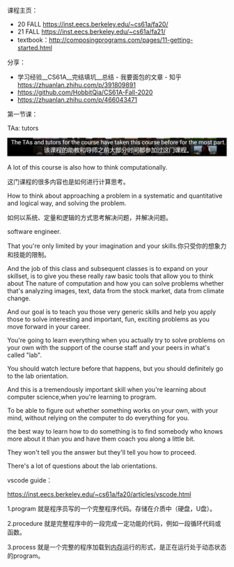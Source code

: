 课程主页：

- 20 FALL https://inst.eecs.berkeley.edu/~cs61a/fa20/
- 21 FALL https://inst.eecs.berkeley.edu/~cs61a/fa21/
- textbook：http://composingprograms.com/pages/11-getting-started.html

分享：

- 学习经验__CS61A__完结填坑__总结 - 我要面包的文章 - 知乎 https://zhuanlan.zhihu.com/p/391809891
- https://github.com/HobbitQia/CS61A-Fall-2020
- https://zhuanlan.zhihu.com/p/466043471



第一节课：

TAa:	tutors

![image-20220425235223764](image-20220425235223764.png)

A lot of this course is also how to think computationally.

这门课程的很多内容也是如何进行计算思考。

How to think about approaching a problem in a systematic and quantitative and logical way, and solving the problem.

如何以系统、定量和逻辑的方式思考解决问题，并解决问题。



software engineer.









That you're only limited by your imagination and your skills.你只受你的想象力和技能的限制。

And the job of this class and subsequent classes is to expand on your skillset, is to give you these really raw basic tools that allow you to think about The nature of computation and how you can solve problems whether that's analyzing images, text, data from the stock market, data from climate change.



And our goal is to teach you those very generic skills and help you apply those to solve interesting and important, fun, exciting problems as you move forward in your career.



You're going to learn everything when you actually try to solve problems on your own with the support of the course staff and your peers in what's called "lab".



You should watch lecture before that happens, but you should definitely go to the lab orientation.



And this is a tremendously important skill when you're learning about computer science,when you're learning to program.

To be able to figure out whether something works on your own, with your mind, without relying on the computer to do everything for you.



the best way to learn how to do something is to find somebody who knows more about it than you and have them coach you along a little bit.

They won't tell you the answer but they'll tell you how to proceed.

There's a lot of questions about the lab orientations.



vscode guide：

https://inst.eecs.berkeley.edu/~cs61a/fa20/articles/vscode.html







  1.program   就是程序员写的一个完整程序代码。存储在介质中（硬盘，U盘）。

  2.procedure  就是完整程序中的一段完成一定功能的代码，例如一段循环代码或函数。

  3.process   就是一个完整的程序加载到[内存](https://so.csdn.net/so/search?q=内存&spm=1001.2101.3001.7020)运行的形式，是正在运行处于动态状态的program。